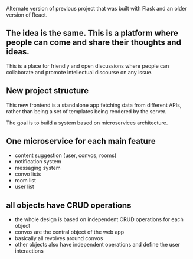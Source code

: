 Alternate version of previous project that was built with Flask and an older version of React.

## The idea is the same. This is a platform where people can come and share their thoughts and ideas. 
This is a place for friendly and open discussions where people can collaborate and promote intellectual discourse on any issue.

## New project structure
This new frontend is a standalone app fetching data from different APIs, rather than being a set of templates being rendered by the server. 

The goal is to build a system based on microservices architecture. 

## One microservice for each main feature
- content suggestion (user, convos, rooms)
- notification system
- messaging system
- convo lists
- room list
- user list


## all objects have CRUD operations
- the whole design is based on independent CRUD operations for each object
- convos are the central object of the web app
- basically all revolves around convos
- other objects also have independent operations and define the user interactions

